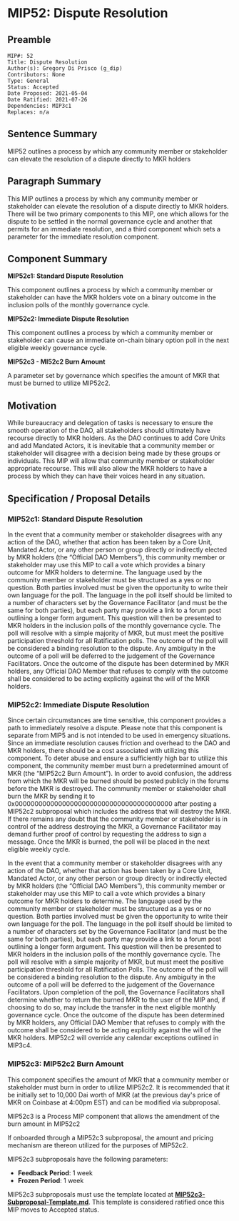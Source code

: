 # MIP52: Dispute Resolution

## Preamble

```
MIP#: 52
Title: Dispute Resolution
Author(s): Gregory Di Prisco (g_dip)
Contributors: None
Type: General
Status: Accepted
Date Proposed: 2021-05-04
Date Ratified: 2021-07-26
Dependencies: MIP3c1
Replaces: n/a
```

## Sentence Summary

MIP52 outlines a process by which any community member or stakeholder can elevate the resolution of a dispute directly to MKR holders

## Paragraph Summary

This MIP outlines a process by which any community member or stakeholder can elevate the resolution of a dispute directly to MKR holders. There will be two primary components to this MIP, one which allows for the dispute to be settled in the normal governance cycle and another that permits for an immediate resolution, and a third component which sets a parameter for the immediate resolution component.

## Component Summary

**MIP52c1: Standard Dispute Resolution**

This component outlines a process by which a community member or stakeholder can have the MKR holders vote on a binary outcome in the inclusion polls of the monthly governance cycle.

**MIP52c2: Immediate Dispute Resolution**

This component outlines a process by which a community member or stakeholder can cause an immediate on-chain binary option poll in the next eligible weekly governance cycle.

**MIP52c3 - MI52c2 Burn Amount**

A parameter set by governance which specifies the amount of MKR that must be burned to utilize MIP52c2.

## Motivation

While bureaucracy and delegation of tasks is necessary to ensure the smooth operation of the DAO, all stakeholders should ultimately have recourse directly to MKR holders. As the DAO continues to add Core Units and add Mandated Actors, it is inevitable that a community member or stakeholder will disagree with a decision being made by these groups or individuals. This MIP will allow that community member or stakeholder appropriate recourse. This will also allow the MKR holders to have a process by which they can have their voices heard in any situation.

## Specification / Proposal Details

### MIP52c1: Standard Dispute Resolution

In the event that a community member or stakeholder disagrees with any action of the DAO, whether that action has been taken by a Core Unit, Mandated Actor, or any other person or group directly or indirectly elected by MKR holders (the “Official DAO Members”), this community member or stakeholder may use this MIP to call a vote which provides a binary outcome for MKR holders to determine. The language used by the community member or stakeholder must be structured as a yes or no question. Both parties involved must be given the opportunity to write their own language for the poll. The language in the poll itself should be limited to a number of characters set by the Governance Facilitator (and must be the same for both parties), but each party may provide a link to a forum post outlining a longer form argument. This question will then be presented to MKR holders in the inclusion polls of the monthly governance cycle. The poll will resolve with a simple majority of MKR, but must meet the positive participation threshold for all Ratification polls. The outcome of the poll will be considered a binding resolution to the dispute. Any ambiguity in the outcome of a poll will be deferred to the judgement of the Governance Facilitators. Once the outcome of the dispute has been determined by MKR holders, any Official DAO Member that refuses to comply with the outcome shall be considered to be acting explicitly against the will of the MKR holders.

### MIP52c2: Immediate Dispute Resolution

Since certain circumstances are time sensitive, this component provides a path to immediately resolve a dispute. Please note that this component is separate from MIP5 and is not intended to be used in emergency situations. Since an immediate resolution causes friction and overhead to the DAO and MKR holders, there should be a cost associated with utilizing this component. To deter abuse and ensure a sufficiently high bar to utilize this component, the community member must burn a predetermined amount of MKR (the “MIP52c2 Burn Amount”). In order to avoid confusion, the address from which the MKR will be burned should be posted publicly in the forums before the MKR is destroyed. The community member or stakeholder shall burn the MKR by sending it to 0x0000000000000000000000000000000000000000 after posting a MIP52c2 subproposal which includes the address that will destroy the MKR. If there remains any doubt that the community member or stakeholder is in control of the address destroying the MKR, a Governance Facilitator may demand further proof of control by requesting the address to sign a message. Once the MKR is burned, the poll will be placed in the next eligible weekly cycle.

In the event that a community member or stakeholder disagrees with any action of the DAO, whether that action has been taken by a Core Unit, Mandated Actor, or any other person or group directly or indirectly elected by MKR holders (the “Official DAO Members”), this community member or stakeholder may use this MIP to call a vote which provides a binary outcome for MKR holders to determine. The language used by the community member or stakeholder must be structured as a yes or no question. Both parties involved must be given the opportunity to write their own language for the poll. The language in the poll itself should be limited to a number of characters set by the Governance Facilitator (and must be the same for both parties), but each party may provide a link to a forum post outlining a longer form argument. This question will then be presented to MKR holders in the inclusion polls of the monthly governance cycle. The poll will resolve with a simple majority of MKR, but must meet the positive participation threshold for all Ratification Polls. The outcome of the poll will be considered a binding resolution to the dispute. Any ambiguity in the outcome of a poll will be deferred to the judgement of the Governance Facilitators. Upon completion of the poll, the Governance Facilitators shall determine whether to return the burned MKR to the user of the MIP and, if choosing to do so, may include the transfer in the next eligible monthly governance cycle. Once the outcome of the dispute has been determined by MKR holders, any Official DAO Member that refuses to comply with the outcome shall be considered to be acting explicitly against the will of the MKR holders. MIP52c2 will override any calendar exceptions outlined in MIP3c4.

### MIP52c3: MIP52c2 Burn Amount

This component specifies the amount of MKR that a community member or stakeholder must burn in order to utilize MIP52c2. It is recommended that it be initially set to 10,000 Dai worth of MKR (at the previous day's price of MKR on Coinbase at 4:00pm EST) and can be modified via subproposal.

MIP52c3 is a Process MIP component that allows the amendment of the burn amount in MIP52c2

If onboarded through a MIP52c3 subproposal, the amount and pricing mechanism are thereon utilized for the purposes of MIP52c2.

MIP52c3 subproposals have the following parameters:

* **Feedback Period**: 1 week
* **Frozen Period**: 1 week

MIP52c3 subproposals must use the template located at **[MIP52c3-Subproposal-Template.md](https://github.com/gdipri01/mips/blob/704b85a7cb4e7fd084256d2deebab476b10a2054/MIP52/MIP52c3-subproposal-template.md)**. This template is considered ratified once this MIP moves to Accepted status.
